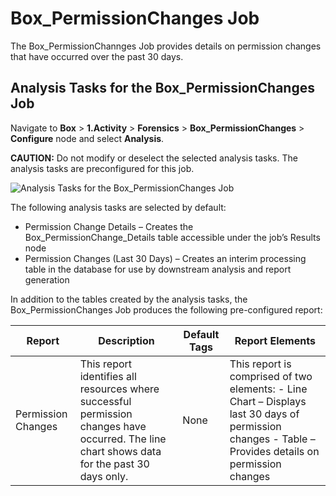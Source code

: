 # Box_PermissionChanges Job

The Box_PermissionChannges Job provides details on permission changes that have occurred over the
past 30 days.

## Analysis Tasks for the Box_PermissionChanges Job

Navigate to **Box** > **1.Activity** > **Forensics** > **Box_PermissionChanges** > **Configure**
node and select **Analysis**.

**CAUTION:** Do not modify or deselect the selected analysis tasks. The analysis tasks are
preconfigured for this job.

![Analysis Tasks for the Box_PermissionChanges Job](/img/product_docs/accessanalyzer/11.6/accessanalyzer/solutions/box/activity/forensics/permissionchangesanalysis.webp)

The following analysis tasks are selected by default:

- Permission Change Details – Creates the Box_PermissionChange_Details table accessible under the
  job’s Results node
- Permission Changes (Last 30 Days) – Creates an interim processing table in the database for use by
  downstream analysis and report generation

In addition to the tables created by the analysis tasks, the Box_PermissionChanges Job produces the
following pre-configured report:

| Report             | Description                                                                                                                                  | Default Tags | Report Elements                                                                                                                                       |
| ------------------ | -------------------------------------------------------------------------------------------------------------------------------------------- | ------------ | ----------------------------------------------------------------------------------------------------------------------------------------------------- |
| Permission Changes | This report identifies all resources where successful permission changes have occurred. The line chart shows data for the past 30 days only. | None         | This report is comprised of two elements: - Line Chart – Displays last 30 days of permission changes - Table – Provides details on permission changes |
